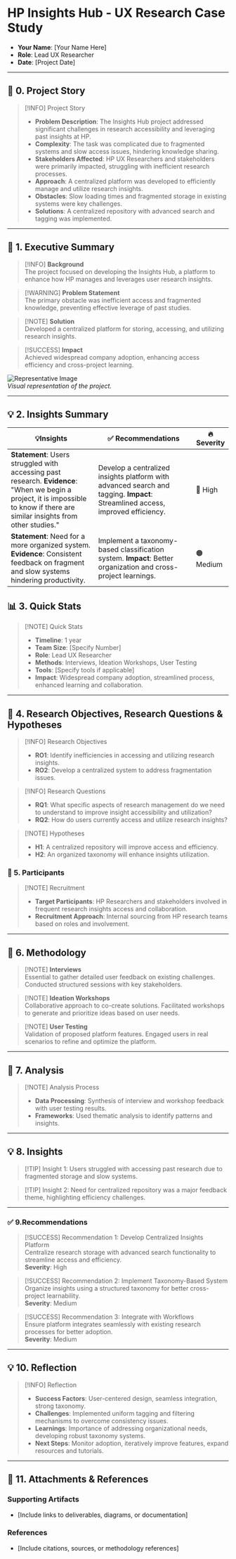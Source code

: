 # HP Insights Hub - UX Research Case Study

- **Your Name**: [Your Name Here]  
- **Role**: Lead UX Researcher  
- **Date**: [Project Date]

---

## 📖 **0. Project Story**

> [!INFO] Project Story  
> - **Problem Description**: The Insights Hub project addressed significant challenges in research accessibility and leveraging past insights at HP.  
> - **Complexity**: The task was complicated due to fragmented systems and slow access issues, hindering knowledge sharing.  
> - **Stakeholders Affected**: HP UX Researchers and stakeholders were primarily impacted, struggling with inefficient research processes.  
> - **Approach**: A centralized platform was developed to efficiently manage and utilize research insights.  
> - **Obstacles**: Slow loading times and fragmented storage in existing systems were key challenges.  
> - **Solutions**: A centralized repository with advanced search and tagging was implemented.  

---

## 💬 **1. Executive Summary**

> [!INFO] **Background**  
> The project focused on developing the Insights Hub, a platform to enhance how HP manages and leverages user research insights.

> [!WARNING] **Problem Statement**  
> The primary obstacle was inefficient access and fragmented knowledge, preventing effective leverage of past studies.

> [!NOTE] **Solution**  
> Developed a centralized platform for storing, accessing, and utilizing research insights.

> [!SUCCESS] **Impact**  
> Achieved widespread company adoption, enhancing access efficiency and cross-project learning.

![Representative Image](https://via.placeholder.com/300)  
*Visual representation of the project.*

---

## 💡 **2. Insights Summary**

| 💡**Insights**                                              | ✅ Recommendations                                                            | 🔥 Severity                  |
| ----------------------------------------------------------- | -------------------------------------------------------------------------------- | ---------------------------- |
| **Statement**: Users struggled with accessing past research. **Evidence**: "When we begin a project, it is impossible to know if there are similar insights from other studies." | Develop a centralized insights platform with advanced search and tagging. **Impact**: Streamlined access, improved efficiency. | 🔴 High   |
| **Statement**: Need for a more organized system. **Evidence**: Consistent feedback on fragment and slow systems hindering productivity. | Implement a taxonomy-based classification system. **Impact**: Better organization and cross-project learnings. | 🟠 Medium |

## 📊 **3. Quick Stats**

> [!NOTE] Quick Stats  
> - **Timeline**: 1 year  
> - **Team Size**: [Specify Number]  
> - **Role**: Lead UX Researcher  
> - **Methods**: Interviews, Ideation Workshops, User Testing  
> - **Tools**: [Specify tools if applicable]  
> - **Impact**: Widespread company adoption, streamlined process, enhanced learning and collaboration.  

---

## 🎯 **4. Research Objectives, Research Questions & Hypotheses**

> [!INFO] Research Objectives  
>   - **RO1**: Identify inefficiencies in accessing and utilizing research insights.  
>   - **RO2**: Develop a centralized system to address fragmentation issues.  

> [!INFO] Research Questions  
>   - **RQ1**: What specific aspects of research management do we need to understand to improve insight accessibility and utilization?  
>   - **RQ2**: How do users currently access and utilize research insights?  

> [!NOTE] Hypotheses  
> - **H1**: A centralized repository will improve access and efficiency.  
> - **H2**: An organized taxonomy will enhance insights utilization.

### 👥 5. **Participants**

> [!NOTE] Recruitment  
> - **Target Participants**: HP Researchers and stakeholders involved in frequent research insights access and collaboration.  
> - **Recruitment Approach**: Internal sourcing from HP research teams based on roles and involvement.  

---

##  🧪 6. **Methodology**

> [!NOTE] **Interviews**  
> Essential to gather detailed user feedback on existing challenges. Conducted structured sessions with key stakeholders.  

> [!NOTE] **Ideation Workshops**  
> Collaborative approach to co-create solutions. Facilitated workshops to generate and prioritize ideas based on user needs.  

> [!NOTE] **User Testing**  
> Validation of proposed platform features. Engaged users in real scenarios to refine and optimize the platform.  

---

## 🔬 **7. Analysis**

> [!NOTE] Analysis Process  
> - **Data Processing**: Synthesis of interview and workshop feedback with user testing results.  
> - **Frameworks**: Used thematic analysis to identify patterns and insights.  

---

## 💡 **8. Insights**

> [!TIP] Insight 1: 
> Users struggled with accessing past research due to fragmented storage and slow systems.

> [!TIP] Insight 2:
> Need for centralized repository was a major feedback theme, highlighting efficiency challenges.

---

### ✅ 9.**Recommendations**

> [!SUCCESS] Recommendation 1: Develop Centralized Insights Platform  
> Centralize research storage with advanced search functionality to streamline access and efficiency.  
> **Severity**: High  

> [!SUCCESS] Recommendation 2: Implement Taxonomy-Based System  
> Organize insights using a structured taxonomy for better cross-project learnability.  
> **Severity**: Medium  

> [!SUCCESS] Recommendation 3: Integrate with Workflows  
> Ensure platform integrates seamlessly with existing research processes for better adoption.  
> **Severity**: Medium  

---

## 💡 **10. Reflection**

> [!INFO] Reflection  
> - **Success Factors**: User-centered design, seamless integration, strong taxonomy.  
> - **Challenges**: Implemented uniform tagging and filtering mechanisms to overcome consistency issues.  
> - **Learnings**: Importance of addressing organizational needs, developing robust taxonomy systems.  
> - **Next Steps**: Monitor adoption, iteratively improve features, expand resources and tutorials.  

---

## 📎 **11. Attachments & References**

### **Supporting Artifacts**
- [Include links to deliverables, diagrams, or documentation]

### **References**
- [Include citations, sources, or methodology references]
